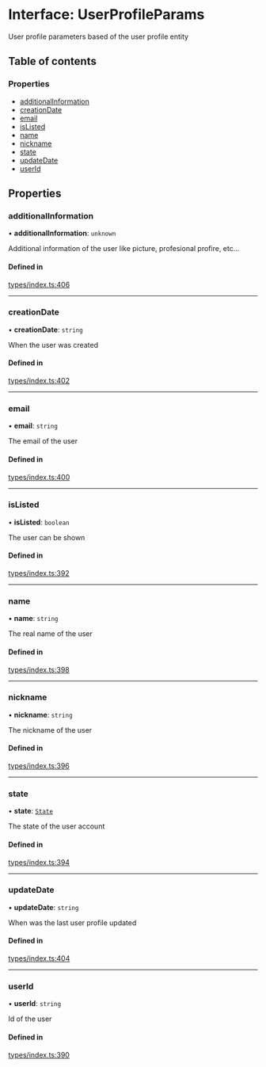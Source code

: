 # Interface: UserProfileParams

User profile parameters based of the user profile entity

## Table of contents

### Properties

- [additionalInformation](UserProfileParams.md#additionalinformation)
- [creationDate](UserProfileParams.md#creationdate)
- [email](UserProfileParams.md#email)
- [isListed](UserProfileParams.md#islisted)
- [name](UserProfileParams.md#name)
- [nickname](UserProfileParams.md#nickname)
- [state](UserProfileParams.md#state)
- [updateDate](UserProfileParams.md#updatedate)
- [userId](UserProfileParams.md#userid)

## Properties

### additionalInformation

• **additionalInformation**: `unknown`

Additional information of the user like picture, profesional profire, etc...

#### Defined in

[types/index.ts:406](https://github.com/nevermined-io/components-catalog/blob/543eee8/lib/src/types/index.ts#L406)

___

### creationDate

• **creationDate**: `string`

When the user was created

#### Defined in

[types/index.ts:402](https://github.com/nevermined-io/components-catalog/blob/543eee8/lib/src/types/index.ts#L402)

___

### email

• **email**: `string`

The email of the user

#### Defined in

[types/index.ts:400](https://github.com/nevermined-io/components-catalog/blob/543eee8/lib/src/types/index.ts#L400)

___

### isListed

• **isListed**: `boolean`

The user can be shown

#### Defined in

[types/index.ts:392](https://github.com/nevermined-io/components-catalog/blob/543eee8/lib/src/types/index.ts#L392)

___

### name

• **name**: `string`

The real name of the user

#### Defined in

[types/index.ts:398](https://github.com/nevermined-io/components-catalog/blob/543eee8/lib/src/types/index.ts#L398)

___

### nickname

• **nickname**: `string`

The nickname of the user

#### Defined in

[types/index.ts:396](https://github.com/nevermined-io/components-catalog/blob/543eee8/lib/src/types/index.ts#L396)

___

### state

• **state**: [`State`](../enums/State.md)

The state of the user account

#### Defined in

[types/index.ts:394](https://github.com/nevermined-io/components-catalog/blob/543eee8/lib/src/types/index.ts#L394)

___

### updateDate

• **updateDate**: `string`

When was the last user profile updated

#### Defined in

[types/index.ts:404](https://github.com/nevermined-io/components-catalog/blob/543eee8/lib/src/types/index.ts#L404)

___

### userId

• **userId**: `string`

Id of the user

#### Defined in

[types/index.ts:390](https://github.com/nevermined-io/components-catalog/blob/543eee8/lib/src/types/index.ts#L390)

